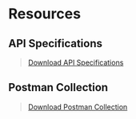 # Resources

## API Specifications

<!-- theme: info -->  
> [Download API Specifications](https://github.com/Fiserv/tenants-data/raw/develop/assets/data-commerce-solutions_spec.zip)

## Postman Collection

<!-- theme: info -->  
> [Download Postman Collection](https://github.com/Fiserv/tenants-data/raw/develop/assets/data-commerce-solutions_postman.zip)


